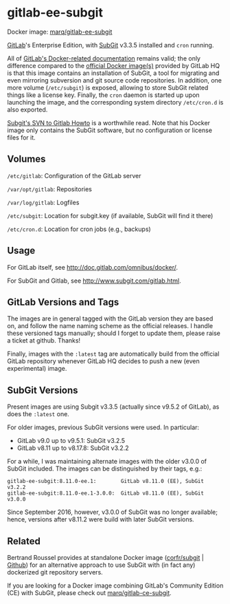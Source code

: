 # gitlab-ee-subgit

Docker image: [marq/gitlab-ee-subgit](https://hub.docker.com/r/marq/gitlab-ee-subgit/)

[GitLab](http://gitlab.org)'s Enterprise Edition, with [SubGit](http://www.subgit.com) v3.3.5 installed and `cron` running.

All of [GitLab's Docker-related documentation](http://doc.gitlab.com/omnibus/docker/) remains valid; the only difference compared to the [official Docker image(s)](https://hub.docker.com/r/gitlab/gitlab-ee/) provided by GitLab HQ is that this image contains an installation of SubGit, a tool for migrating and even mirroring subversion and git source code repositories. In addition, one more volume (`/etc/subgit`) is exposed, allowing to store SubGit related  things like a license key. Finally, the `cron` daemon is started up upon launching the image, and the corresponding system directory `/etc/cron.d` is also exported.

[Subgit's SVN to Gitlab Howto](http://www.subgit.com/gitlab.html) is a worthwhile read. Note that his Docker image only contains the SubGit software, but no configuration or license files for it.

## Volumes

`/etc/gitlab`: Configuration of the GitLab server

`/var/opt/gitlab`: Repositories

`/var/log/gitlab`: Logfiles

`/etc/subgit`: Location for subgit.key (if available, SubGit will find it there)

`/etc/cron.d`: Location for cron jobs (e.g., backups)

## Usage

For GitLab itself, see http://doc.gitlab.com/omnibus/docker/.

For SubGit and Gitlab, see http://www.subgit.com/gitlab.html.

## GitLab Versions and Tags

The images are in general tagged with the GitLab version they are based on, and follow the name naming scheme as the official releases. I handle these versioned tags manually; should I forget to update them, please raise a ticket at github. Thanks!

Finally, images with the `:latest` tag are automatically build from the official GitLab repository whenever GitLab HQ decides to push a new (even experimental) image.

## SubGit Versions

Present images are using Subgit v3.3.5 (actually since v9.5.2 of GitLab), as does the `:latest` one.

For older images, previous SubGit versions were used. In particular:

 - GitLab v9.0 up to v9.5.1: SubGit v3.2.5
 - GitLab v8.11 up to v8.17.8: SubGit v3.2.2

For a while, I was maintaining alternate images with the older v3.0.0 of SubGit included. The images can be distinguished by their tags, e.g.:

    gitlab-ee-subgit:8.11.0-ee.1:        GitLab v8.11.0 (EE), SubGit v3.2.2
    gitlab-ee-subgit:8.11.0-ee.1-3.0.0:  GitLab v8.11.0 (EE), SubGit v3.0.0

Since September 2016, however, v3.0.0 of SubGit was no longer available; hence, versions after v8.11.2 were build with later SubGit versions.

## Related

Bertrand Roussel provides at standalone Docker image ([corfr/subgit](https://registry.hub.docker.com/u/corfr/subgit/) | [Github](https://github.com/CoRfr/docker-subgit)) for an alternative approach to use SubGit with (in fact any) dockerized git repository servers.

If you are looking for a Docker image combining GitLab's Community Edition (CE) with SubGit, please check out [marq/gitlab-ce-subgit](https://hub.docker.com/r/marq/gitlab-ce-subgit/).
